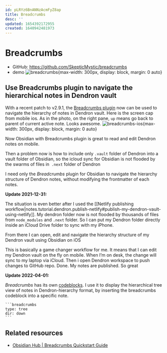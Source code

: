 ```yaml
---
id: pLRYz6BnANNzAcmFyZ8ap
title: Breadcrumbs
desc: ''
updated: 1654392172955
created: 1640942481973
---
```

# Breadcrumbs

- GitHub: https://github.com/SkepticMystic/breadcrumbs
- demo ![breadcrumbs](https://user-images.githubusercontent.com/70717676/123402846-75a67f80-d5a8-11eb-8230-75c37441f122.png){max-width: 300px, display: block, margin: 0 auto}

## Use Breadcrumbs plugin to navigate the hierarchical notes in Dendron vault

With a recent patch to v2.9.1, the [Breadcrumbs plugin](https://github.com/SkepticMystic/breadcrumbs) now can be used to navigate the hierarchy of notes in Dendron vault. 
Here is the screen cap from mobile ios. As in the photo, on the right pane, `up` means go back to parent of current active note. Looks awesome. 
![breadcrumbs-ios](https://i.imgur.com/cNwupI1.png){max-width: 300px, display: block, margin: 0 auto}

Now Obsidian with Breadcrumbs plugin is great to read and edit Dendron notes on mobile. 

Then a problem now is how to include only `.vault` folder of Dendron into a vault folder of Obsidian, so the icloud sync for Obsidian is not flooded by the swarms of files in` .next` folder of Dendron

I need only the *Breadcrumbs* plugin for Obsidian to navigate the hierarchy structure of Dendron notes, without modifying the frontmatter of each notes.

**Update 2021-12-31:**

The situation is even better after I used the [[Netlify publishing workflow|notes.tutorial.dendron.publish-netlify#publish-my-dendron-vault-using-netlify]]. My dendron folder now is not flooded by thousands of files from `node_modules` and `.next` folder. So I can put my Dendron folder directly inside an iCloud Drive folder to sync with my iPhone. 

From there I can open, edit and navigate the hierarchy structure of my Dendron vault using Obsidian on iOS

This is basically a game changer workflow for me. It means that I can edit my Dendron vault on the fly on mobile. When I’m on desk, the change will sync to my laptop via iCloud. Then i open Dendron workspace to push changes to GitHub repo. Done. My notes are published. So great

**Update 2022-04-01:**

*Breadcrumbs* has its own [codeblocks](https://breadcrumbs-wiki.onrender.com/docs/Codeblocks). I use it to display the hierarchical tree view of notes in Dendron-hierarchy format, by inserting the breadcrumbs codeblock into a specific note.

````
```breadcrumbs
type: tree
dir: down
```
````

## Related resources

- [Obsidian Hub | Breadcrumbs Quickstart Guide](https://publish.obsidian.md/hub/04+-+Guides%2C+Workflows%2C+%26+Courses/Guides/Breadcrumbs+Quickstart+Guide)